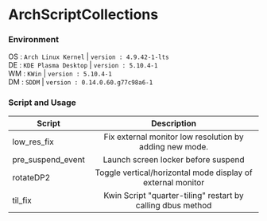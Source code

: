 # ArchScriptCollections

### Environment
OS : `Arch Linux Kernel` | `version : 4.9.42-1-lts`   
DE : `KDE Plasma Desktop` | `version : 5.10.4-1`   
WM : `KWin` | `version : 5.10.4-1`   
DM : `SDDM` | `version : 0.14.0.60.g77c98a6-1`       


### Script and Usage
| Script        | Description   |
| ------------- |:-------------:| 
| low_res_fix   | Fix external monitor low resolution by adding new mode. | 
| pre_suspend_event | Launch screen locker before suspend |
| rotateDP2 | Toggle vertical/horizontal mode display of external monitor | 
| til_fix | Kwin Script "quarter-tiling" restart by calling dbus method  | 
